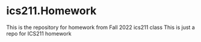 # ics211.Homework
This is the repository for homework from Fall 2022 ics211 class
This is just a repo for ICS211 homework 
